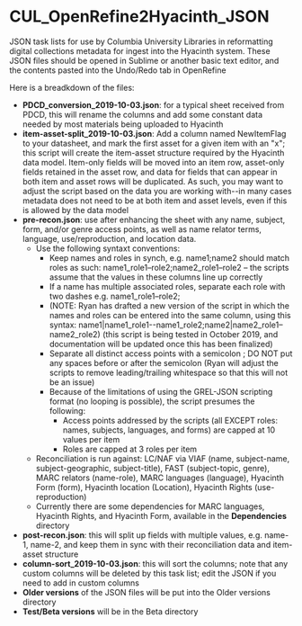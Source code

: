 # CUL_OpenRefine2Hyacinth_JSON
JSON task lists for use by Columbia University Libraries in reformatting digital collections metadata for ingest into the Hyacinth system.
These JSON files should be opened in Sublime or another basic text editor, and the contents pasted into the Undo/Redo tab in OpenRefine

Here is a breadkdown of the files:
- **PDCD_conversion_2019-10-03.json**: for a typical sheet received from PDCD, this will rename the columns and add some constant data needed by most materials being uploaded to Hyacinth
- **item-asset-split_2019-10-03.json**: Add a column named NewItemFlag to your datasheet, and mark the first asset for a given item with an "x"; this script will create the item-asset structure required by the Hyacinth data model.  Item-only fields will be moved into an item row, asset-only fields retained in the asset row, and data for fields that can appear in both item and asset rows will be duplicated.  As such, you may want to adjust the script based on the data you are working with--in many cases metadata does not need to be at both item and asset levels, even if this is allowed by the data model
- **pre-recon.json**: use after enhancing the sheet with any name, subject, form, and/or genre access points, as well as name relator terms, language, use/reproduction, and location data.
  - Use the following syntaxt conventions: 
    - Keep names and roles in synch, e.g. name1;name2  should match roles as such: name1_role1–role2;name2_role1–role2 – the scripts assume that the values in these columns line up correctly
    - If a name has multiple associated roles, separate each role with two dashes e.g. name1_role1–role2;
    - (NOTE: Ryan has drafted a new version of the script in which the names and roles can be entered into the same column, using this syntax: name1|name1_role1--name1_role2;name2|name2_role1–name2_role2) (this script is being tested in October 2019, and documentation will be updated once this has been finalized)
    - Separate all distinct access points with a semicolon ;  DO NOT put any spaces before or after the semicolon (Ryan will adjust the scripts to remove leading/trailing whitespace so that this will not be an issue)
    - Because of the limitations of using the GREL-JSON scripting format (no looping is possible), the script presumes the following:
      - Access points addressed by the scripts (all EXCEPT roles: names, subjects, languages, and forms) are capped at 10 values per item
      - Roles are capped at 3 roles per item
  - Reconciliation is run against: LC/NAF via VIAF (name, subject-name, subject-geographic, subject-title), FAST (subject-topic, genre), MARC relators (name-role), MARC languages (language), Hyacinth Form (form), Hyacinth location (Location), Hyacinth Rights (use-reproduction)
  - Currently there are some dependencies for MARC languages, Hyacinth Rights, and Hyacinth Form, available in the **Dependencies** directory
- **post-recon.json**: this will split up fields with multiple values, e.g. name-1, name-2, and keep them in sync with their reconciliation data and item-asset structure
- **column-sort_2019-10-03.json**: this will sort the columns; note that any custom columns will be deleted by this task list; edit the JSON if you need to add in custom columns
- **Older versions** of the JSON files will be put into the Older versions directory
- **Test/Beta versions** will be in the Beta directory

